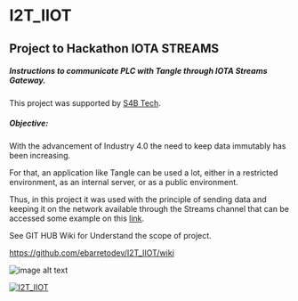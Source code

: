 # I2T_IIOT
## Project to Hackathon IOTA STREAMS

##### Instructions to communicate PLC with Tangle through IOTA Streams Gateway.

This project was supported by [S4B Tech](https://www.s4btech.com.br).


##### Objective:

With the advancement of Industry 4.0 the need to keep data immutably has been increasing.

For that, an application like Tangle can be used a lot, either in a restricted environment, as an internal server, or as a public environment.

Thus, in this project it was used with the principle of sending data and keeping it on the network available through the Streams channel that can be accessed some example on this [link](https://explorer.iot2tangle.io/channel/51ca8cd219130e34072fad3ec43cf35c35d91abfb72518aef83e2e5d1f39d7570000000000000000:af30542dce6d9220e371d97c).

See GIT HUB Wiki for Understand the scope of project.

https://github.com/ebarretodev/I2T_IIOT/wiki

![image alt text](https://example.com/link-to-image)

[![I2T_IIOT](https://user-images.githubusercontent.com/67025189/100279666-c20fdb00-2f45-11eb-86d0-a075ef89e4dd.png)](https://www.youtube.com/embed/HFRORU1pO3E "I2T_IIOT")

